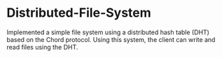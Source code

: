# Distributed-File-System
Implemented a simple file system using a distributed hash table (DHT) based on the Chord protocol. Using this system, the client can write and read files using the DHT.
